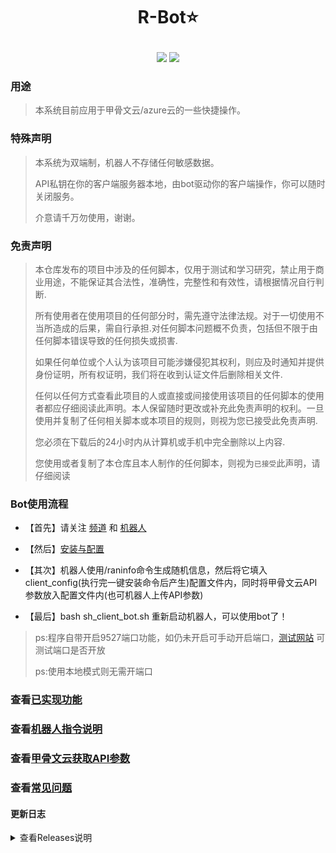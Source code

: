 # <p align="center">R-Bot⭐</p>
<p align="center">
 <img src="https://img.shields.io/github/stars/semicons/java_oci_manage.svg?style=flat-square&label=Stars&logo=github"/>
 <img src="https://img.shields.io/github/forks/semicons/java_oci_manage.svg?style=flat-square&label=Forks&logo=github"/>
</p>

### 用途

> 本系统目前应用于甲骨文云/azure云的一些快捷操作。
> 
### 特殊声明
> 
> 本系统为双端制，机器人不存储任何敏感数据。
> 
> API私钥在你的客户端服务器本地，由bot驱动你的客户端操作，你可以随时关闭服务。
> 
> 介意请千万勿使用，谢谢。

### 免责声明
> 本仓库发布的项目中涉及的任何脚本，仅用于测试和学习研究，禁止用于商业用途，不能保证其合法性，准确性，完整性和有效性，请根据情况自行判断.
>
> 所有使用者在使用项目的任何部分时，需先遵守法律法规。对于一切使用不当所造成的后果，需自行承担.对任何脚本问题概不负责，包括但不限于由任何脚本错误导致的任何损失或损害.
>
> 如果任何单位或个人认为该项目可能涉嫌侵犯其权利，则应及时通知并提供身份证明，所有权证明，我们将在收到认证文件后删除相关文件.
>
> 任何以任何方式查看此项目的人或直接或间接使用该项目的任何脚本的使用者都应仔细阅读此声明。本人保留随时更改或补充此免责声明的权利。一旦使用并复制了任何相关脚本或本项目的规则，则视为您已接受此免责声明.
>
> 您必须在下载后的24小时内从计算机或手机中完全删除以上内容.
>
> 您使用或者复制了本仓库且本人制作的任何脚本，则视为`已接受`此声明，请仔细阅读

### Bot使用流程

- 【首先】请关注 [频道](https://t.me/agentONE_R) 和 [机器人](https://t.me/radiance_helper_bot)

- 【然后】[安装与配置](https://github.com/semicons/java_oci_manage/blob/main/md/install.md)

- 【其次】机器人使用/raninfo命令生成随机信息，然后将它填入client_config(执行完一键安装命令后产生)配置文件内，同时将甲骨文云API参数放入配置文件内(也可机器人上传API参数)

- 【最后】bash sh_client_bot.sh 重新启动机器人，可以使用bot了！

> ps:程序自带开启9527端口功能，如仍未开启可手动开启端口，[测试网站](port.ping.pe) 可测试端口是否开放
>
> ps:使用本地模式则无需开端口


### 查看[已实现功能](https://github.com/semicons/java_oci_manage/blob/main/md/function.md)

### 查看[机器人指令说明](https://github.com/semicons/java_oci_manage/blob/main/md/BOT-README.md)

### 查看[甲骨文云获取API参数](https://github.com/semicons/java_oci_manage/blob/main/md/oracle.md)

### 查看[常见问题](https://t.me/agentONE_R/41)





#### 更新日志
<details>
<summary>查看Releases说明</summary>
 
> 证明该项目仍然存活


</details>
